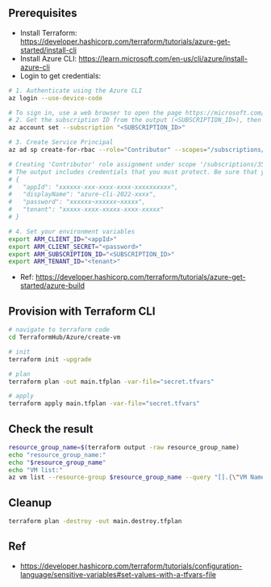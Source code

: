## Prerequisites

- Install Terraform: https://developer.hashicorp.com/terraform/tutorials/azure-get-started/install-cli
- Install Azure CLI: https://learn.microsoft.com/en-us/cli/azure/install-azure-cli
- Login to get credentials:

```bash
# 1. Authenticate using the Azure CLI
az login --use-device-code

# To sign in, use a web browser to open the page https://microsoft.com/devicelogin and enter the code xxxxxxxx to authenticate.
# 2. Get the subscription ID from the output (<SUBSCRIPTION_ID>), then run
az account set --subscription "<SUBSCRIPTION_ID>"

# 3. Create Service Principal
az ad sp create-for-rbac --role="Contributor" --scopes="/subscriptions/<SUBSCRIPTION_ID>"

# Creating 'Contributor' role assignment under scope '/subscriptions/35akss-subscription-id'
# The output includes credentials that you must protect. Be sure that you do not include these credentials in your code or check the credentials into your source control. For more information, see https://aka.ms/azadsp-cli
# {
#   "appId": "xxxxxx-xxx-xxxx-xxxx-xxxxxxxxxx",
#   "displayName": "azure-cli-2022-xxxx",
#   "password": "xxxxxx~xxxxxx~xxxxx",
#   "tenant": "xxxxx-xxxx-xxxxx-xxxx-xxxxx"
# }

# 4. Set your environment variables
export ARM_CLIENT_ID="<appId>"
export ARM_CLIENT_SECRET="<password>"
export ARM_SUBSCRIPTION_ID="<SUBSCRIPTION_ID>"
export ARM_TENANT_ID="<tenant>"
```

- Ref: https://developer.hashicorp.com/terraform/tutorials/azure-get-started/azure-build

## Provision with Terraform CLI

```bash
# navigate to terraform code
cd TerraformHub/Azure/create-vm

# init
terraform init -upgrade

# plan
terraform plan -out main.tfplan -var-file="secret.tfvars"

# apply
terraform apply main.tfplan -var-file="secret.tfvars"
```

## Check the result

```bash
resource_group_name=$(terraform output -raw resource_group_name)
echo "resource_group_name:"
echo "$resource_group_name"
echo "VM list:"
az vm list --resource-group $resource_group_name --query "[].{\"VM Name\":name}" -o table
```

## Cleanup

```bash
terraform plan -destroy -out main.destroy.tfplan
```

## Ref
- https://developer.hashicorp.com/terraform/tutorials/configuration-language/sensitive-variables#set-values-with-a-tfvars-file
